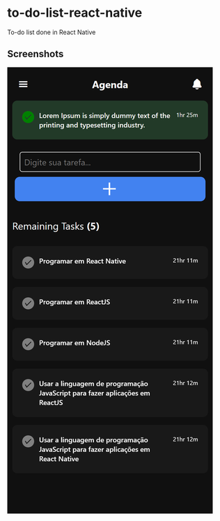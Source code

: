 # to-do-list-react-native
To-do list done in React Native
## Screenshots
![Mobile](source/assets/screenshots.png)
